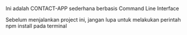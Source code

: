 Ini adalah CONTACT-APP sederhana
berbasis Command Line Interface

Sebelum menjalankan project ini, jangan lupa
untuk melakukan perintah npm install pada terminal

